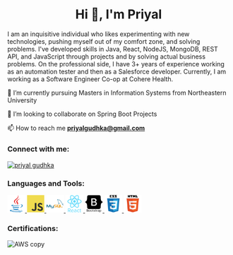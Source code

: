 <h1 align="center">Hi 👋, I'm Priyal</h1>

<p>I am an inquisitive individual who likes experimenting with new technologies, pushing myself out of my comfort zone, and solving problems. I've developed skills in Java, React, NodeJS, MongoDB, REST API, and JavaScript through projects and by solving actual business problems. On the professional side, I have 3+ years of experience working as an automation tester and then as a Salesforce developer. Currently, I am working as a Software Engineer Co-op at Cohere Health.</p>

🌱 I’m currently pursuing Masters in Information Systems from Northeastern University

👯 I’m looking to collaborate on Spring Boot Projects

📫 How to reach me **priyalgudhka@gmail.com**

<h3 align="left">Connect with me:</h3>
<p align="left">
<a href="https://www.linkedin.com/in/priyal-gudhka/" target="blank"><img align="center" src="https://raw.githubusercontent.com/rahuldkjain/github-profile-readme-generator/master/src/images/icons/Social/linked-in-alt.svg" alt="priyal gudhka" height="30" width="40" /></a>
</p>

<h3 align="left">Languages and Tools:</h3>

<p align="left"> <a href="https://www.java.com" target="_blank" rel="noreferrer"> <img src="https://raw.githubusercontent.com/devicons/devicon/master/icons/java/java-original.svg" alt="java" width="40" height="40"/> </a> <a href="https://developer.mozilla.org/en-US/docs/Web/JavaScript" target="_blank" rel="noreferrer"> <img src="https://raw.githubusercontent.com/devicons/devicon/master/icons/javascript/javascript-original.svg" alt="javascript" width="40" height="40"/> </a>  <a href="https://www.mysql.com/" target="_blank" rel="noreferrer"> <img src="https://raw.githubusercontent.com/devicons/devicon/master/icons/mysql/mysql-original-wordmark.svg" alt="mysql" width="40" height="40"/> </a> <a href="https://reactjs.org/" target="_blank" rel="noreferrer"> <img src="https://raw.githubusercontent.com/devicons/devicon/master/icons/react/react-original-wordmark.svg" alt="react" width="40" height="40"/> </a> <a href="https://getbootstrap.com" target="_blank" rel="noreferrer"> <img src="https://raw.githubusercontent.com/devicons/devicon/master/icons/bootstrap/bootstrap-plain-wordmark.svg" alt="bootstrap" width="40" height="40"/> </a>  <a href="https://www.w3schools.com/css/" target="_blank" rel="noreferrer"> <img src="https://raw.githubusercontent.com/devicons/devicon/master/icons/css3/css3-original-wordmark.svg" alt="css3" width="40" height="40"/> </a> <a href="https://www.w3.org/html/" target="_blank" rel="noreferrer"> <img src="https://raw.githubusercontent.com/devicons/devicon/master/icons/html5/html5-original-wordmark.svg" alt="html5" width="40" height="40"/> </a>

<h3 align="left">Certifications:</h3>

![AWS copy](https://github.com/PriyalGudhka/PriyalGudhka/assets/70435925/07a39fa1-d132-4d37-98d8-6a96db3c707d)








